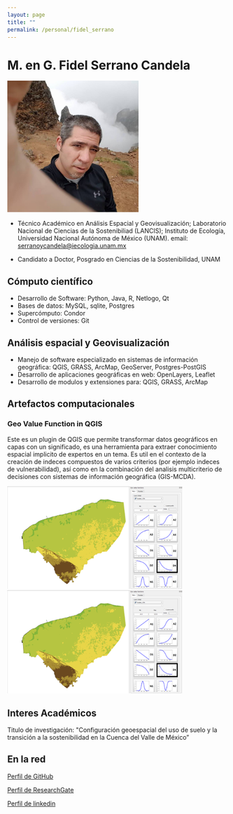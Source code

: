 ```yaml
---
layout: page
title: ""
permalink: /personal/fidel_serrano
---
```



# M. en G. Fidel Serrano Candela

<img src="/assets/fotos_fidel/izta.jpg" width="300px"> 

- Técnico Académico en Análisis Espacial y Geovisualización; Laboratorio Nacional de Ciencias de la Sostenibiliad (LANCIS); Instituto de Ecología, Universidad Nacional Autónoma de México (UNAM). email: serranoycandela@iecologia.unam.mx


- Candidato a Doctor, Posgrado en Ciencias de la Sostenibilidad, UNAM


## Cómputo científico

- Desarrollo de Software: Python, Java, R, Netlogo, Qt
- Bases de datos: MySQL, sqlite, Postgres
- Supercómputo: Condor
- Control de versiones: Git

## Análisis espacial y Geovisualización

- Manejo de software especializado en sistemas de información geográfica:
  QGIS, GRASS, ArcMap, GeoServer, Postgres-PostGIS
- Desarrollo de aplicaciones geográficas en web: OpenLayers, Leaflet
- Desarrollo de modulos y extensiones para: QGIS, GRASS, ArcMap


## Artefactos computacionales

### Geo Value Function in QGIS

Este es un plugin de QGIS que permite transformar datos geográficos en capas con un significado, es una herramienta para extraer conocimiento espacial implicito de expertos en un tema. Es util en el contexto de la creación de indeces compuestos de varios criterios (por ejemplo indeces de vulnerabilidad), así como en la combinación del analisis multicriterio de decisiones con sistemas de información geográfica (GIS-MCDA).  


<img src="/assets/gvf_qgis2.PNG" width="400px"> <img src="/assets/gvf_qgis2.PNG" width="400px">

## Interes Académicos



Titulo de investigación: "Configuración geoespacial del uso de suelo y la transición a la sostenibilidad en la Cuenca del Valle de México”


## En la red

[Perfil de GitHub](https://github.com/serranoycandela)

[Perfil de ResearchGate](https://www.researchgate.net/profile/Fidel_Serrano-Candela)

[Perfil de linkedin](https://www.linkedin.com/in/fidel-serrano-candela-b26450183/)
